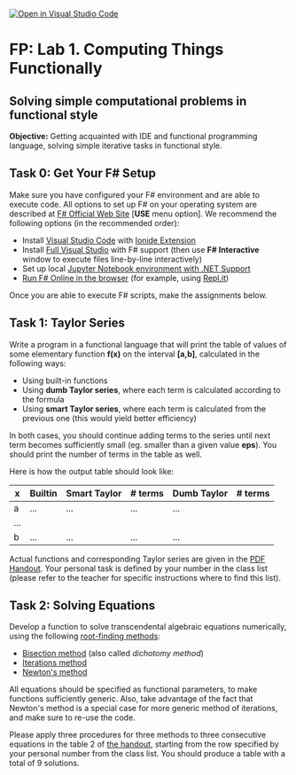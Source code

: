 [![Open in Visual Studio Code](https://classroom.github.com/assets/open-in-vscode-718a45dd9cf7e7f842a935f5ebbe5719a5e09af4491e668f4dbf3b35d5cca122.svg)](https://classroom.github.com/online_ide?assignment_repo_id=11762058&assignment_repo_type=AssignmentRepo)
# FP: Lab 1. Computing Things Functionally

## Solving simple computational problems in functional style

**Objective:** Getting acquainted with IDE and functional programming language, solving simple iterative tasks in functional style.

## Task 0: Get Your F# Setup

Make sure you have configured your F# environment and are able to execute code. All options to set up F# on your operating system are described at [F# Official Web Site](https://fsharp.org/) [**USE** menu option]. We recommend the following options (in the recommended order):
* Install [Visual Studio Code](https://code.visualstudio.com/) with [Ionide Extension](http://ionide.io/)
* Install [Full Visual Studio](http://visualstudio.com) with F# support (then use **F# Interactive** window to execute files line-by-line interactively)
* Set up local [Jupyter Notebook environment with .NET Support](https://github.com/dotnet/interactive/blob/main/docs/NotebooksLocalExperience.md)
* [Run F# Online in the browser](https://fsharp.org/use/browser/) (for example, using [Repl.it](http://repl.it))

Once you are able to execute F# scripts, make the assignments below.

## Task 1: Taylor Series 

Write a program in a functional language that will print the table of values of some elementary function **f(x)** on the interval **[a,b]**, calculated in the following ways:
 
 * Using built-in functions
 * Using **dumb Taylor series**, where each term is calculated according to the formula
 * Using **smart Taylor series**, where each term is calculated from the previous one (this would yield better efficiency)

In both cases, you should continue adding terms to the series until next term becomes sufficiently small (eg. smaller than a given value **eps**). You should print the number of terms in the table as well.

Here is how the output table should look like:

| x | Builtin | Smart Taylor | # terms | Dumb Taylor | # terms |
|---|---------|--------------|---------|-------------|---------|
| a | ... | ... | ... | ... |
| ... |
| b | ... | ... | ... | ... |

Actual functions and corresponding Taylor series are given in the [PDF Handout](Lab1.pdf). Your personal task is defined by your number in the class list (please refer to the teacher for specific instructions where to find this list).

## Task 2: Solving Equations

Develop a function to solve transcendental algebraic equations numerically, using the following [root-finding methods](https://en.wikipedia.org/wiki/Root-finding_algorithms): 

 * [Bisection method](https://en.wikipedia.org/wiki/Bisection_method) (also called *dichotomy method*)
 * [Iterations method](http://www.simumath.com/library/book.html?code=Alg_Equations_Iterations)
 * [Newton's method](https://en.wikipedia.org/wiki/Newton%27s_method)

All equations should be specified as functional parameters, to make functions sufficiently generic. Also, take advantage of the fact that Newton's method is a special case for more generic method of iterations, and make sure to re-use the code. 

Please apply three procedures for three methods to three consecutive equations in the table 2 of [the handout](Lab1.pdf), starting from the row specified by your personal number from the class list. You should produce a table with a total of 9 solutions.

